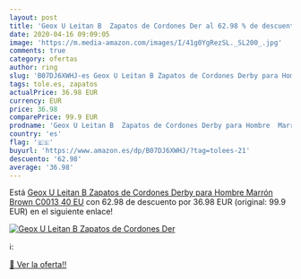 ```yaml
---
layout: post
title: 'Geox U Leitan B  Zapatos de Cordones Der al 62.98 % de descuento'
date: 2020-04-16 09:09:05
image: 'https://m.media-amazon.com/images/I/41g0YgRezSL._SL200_.jpg'
comments: true
category: ofertas
author: ring
slug: 'B07DJ6XWHJ-es Geox U Leitan B Zapatos de Cordones Derby para Hombre...'
tags: tole.es, zapatos
actualPrice: 36.98 EUR
currency: EUR
price: 36.98
comparePrice: 99.9 EUR
prodname: 'Geox U Leitan B  Zapatos de Cordones Derby para Hombre  Marrón  Brown C0013   40 EU'
country: 'es'
flag: '🇪🇸'
buyurl: 'https://www.amazon.es/dp/B07DJ6XWHJ/?tag=tolees-21'
descuento: '62.98'
average: '36.98'
---
```


Está [Geox U Leitan B  Zapatos de Cordones Derby para Hombre  Marrón  Brown C0013   40 EU](https://www.amazon.es/dp/B07DJ6XWHJ/?tag=tolees-21) con 62.98 de descuento por 36.98 EUR (original: 99.9 EUR) en el siguiente enlace!

[![Geox U Leitan B  Zapatos de Cordones Der](https://m.media-amazon.com/images/I/41g0YgRezSL._SL200_.jpg)](https://www.amazon.es/dp/B07DJ6XWHJ/?tag=tolees-21)

ℹ️:


[🛒 Ver la oferta!!](https://www.amazon.es/dp/B07DJ6XWHJ/?tag=tolees-21)
